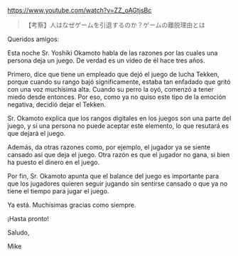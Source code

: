 https://www.youtube.com/watch?v=ZZ_oAGtjsBc

> 【考察】人はなぜゲームを引退するのか？ゲームの離脱理由とは

Queridos amigos:

Esta noche Sr. Yoshiki Okamoto habla de las razones por las cuales una persona deja un juego. De verdad es un vídeo de él hace tres años.

Primero, dice que tiene un empleado que dejó el juego de lucha Tekken, porque cuando su rango bajó significamente, estaba tan enfadado que gritó con una voz muchísima alta. Cuando su perro la oyó, comenzó a tener miedo desde entonces. Por eso, como ya no quiso este tipo de la emoción negativa, decidió dejar el Tekken.

Sr. Okamoto explica que los rangos digitales en los juegos son una parte del juego, y si una persona no puede aceptar este elemento, lo que resutará es que dejará el juego.

Además, da otras razones como, por ejemplo, el jugador ya se siente cansado así que deja el juego. Otra razón es que el jugador no gana, si bien ha puesto el dinero en el juego. 

Por fin, Sr. Okamoto apunta que el balance del juego es importante para que los jugadores quieren seguir jugando sin sentirse cansado o que ya no tiene el tiempo para jugar el juego.

Ya está. Muchísimas gracias como siempre.

¡Hasta pronto!

Saludo,

Mike
